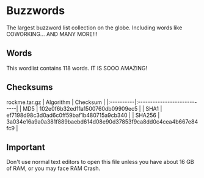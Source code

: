 # Buzzwords  
The largest buzzword list collection on the globe. Including words like COWORKING... AND MANY MORE!!!
## Words  
This wordlist contains 118 words. IT IS SOOO AMAZING!
## Checksums
rockme.tar.gz
| Algorithm | Checksum |
|:----------|:----------------------------|
| MD5       | 102e0f6b32ed11a1500760db09909ec5 |
| SHA1      | ef7198d98c3d0ad6c0ff59baf1b480715a9cb340 |
| SHA256    | 3a034e16a9a0a381f889baebd614d08e90d37853f9ca8dd0c4cea4b667e84fc9 |
## Important
Don't use normal text editors to open this file unless you have about 16 GB of RAM, or you may face RAM Crash.
